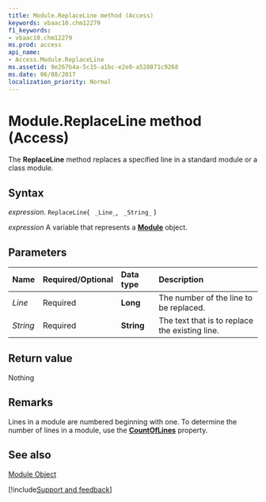 ```yaml
---
title: Module.ReplaceLine method (Access)
keywords: vbaac10.chm12279
f1_keywords:
- vbaac10.chm12279
ms.prod: access
api_name:
- Access.Module.ReplaceLine
ms.assetid: 9e267b4a-5c15-a1bc-e2e0-a528871c9268
ms.date: 06/08/2017
localization_priority: Normal
---
```



# Module.ReplaceLine method (Access)

The  **ReplaceLine** method replaces a specified line in a standard module or a class module.


## Syntax

_expression_. `ReplaceLine`( ` _Line_`, ` _String_` )

_expression_ A variable that represents a **[Module](Access.Module.md)** object.


## Parameters



|Name|Required/Optional|Data type|Description|
|:-----|:-----|:-----|:-----|
| _Line_|Required|**Long**|The number of the line to be replaced.|
| _String_|Required|**String**|The text that is to replace the existing line.|

## Return value

Nothing


## Remarks

Lines in a module are numbered beginning with one. To determine the number of lines in a module, use the  **[CountOfLines](Access.Module.CountOfLines.md)** property.


## See also


[Module Object](Access.Module.md)

[!include[Support and feedback](~/includes/feedback-boilerplate.md)]
